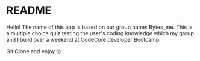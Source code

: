 # README


Hello!
The name of this app is based on our group name: Bytes_me.
This is a multiple choice quiz testing the user's coding knowledge which my group and I build over a weekend at CodeCore developer Bootcamp.

Git Clone and enjoy 🤓

